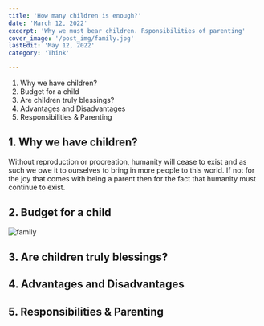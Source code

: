 ```yaml
---
title: 'How many children is enough?'
date: 'March 12, 2022'
excerpt: 'Why we must bear children. Rsponsibilities of parenting'
cover_image: '/post_img/family.jpg'
lastEdit: 'May 12, 2022'
category: 'Think'

---
```


1. Why we have children?
2. Budget for a child
3. Are children truly blessings?
4. Advantages and Disadvantages 
5. Responsibilities & Parenting
	
	
## 1. Why we have children?
	
Without reproduction or procreation, humanity will cease to exist and as such we owe it to ourselves to bring in more people to this world. If not for the joy that comes with being a parent then for the fact that humanity must continue to exist.
	
## 2. Budget for a child

![family](/post_img/family.jpg)

## 3. Are children truly blessings?
## 4. Advantages and Disadvantages 
## 5. Responsibilities & Parenting

